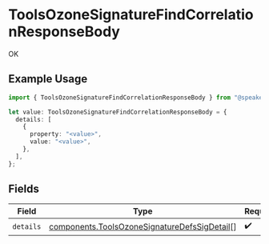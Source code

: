 # ToolsOzoneSignatureFindCorrelationResponseBody

OK

## Example Usage

```typescript
import { ToolsOzoneSignatureFindCorrelationResponseBody } from "@speakeasy-api/bluesky/models/operations";

let value: ToolsOzoneSignatureFindCorrelationResponseBody = {
  details: [
    {
      property: "<value>",
      value: "<value>",
    },
  ],
};
```

## Fields

| Field                                                                                                        | Type                                                                                                         | Required                                                                                                     | Description                                                                                                  |
| ------------------------------------------------------------------------------------------------------------ | ------------------------------------------------------------------------------------------------------------ | ------------------------------------------------------------------------------------------------------------ | ------------------------------------------------------------------------------------------------------------ |
| `details`                                                                                                    | [components.ToolsOzoneSignatureDefsSigDetail](../../models/components/toolsozonesignaturedefssigdetail.md)[] | :heavy_check_mark:                                                                                           | N/A                                                                                                          |